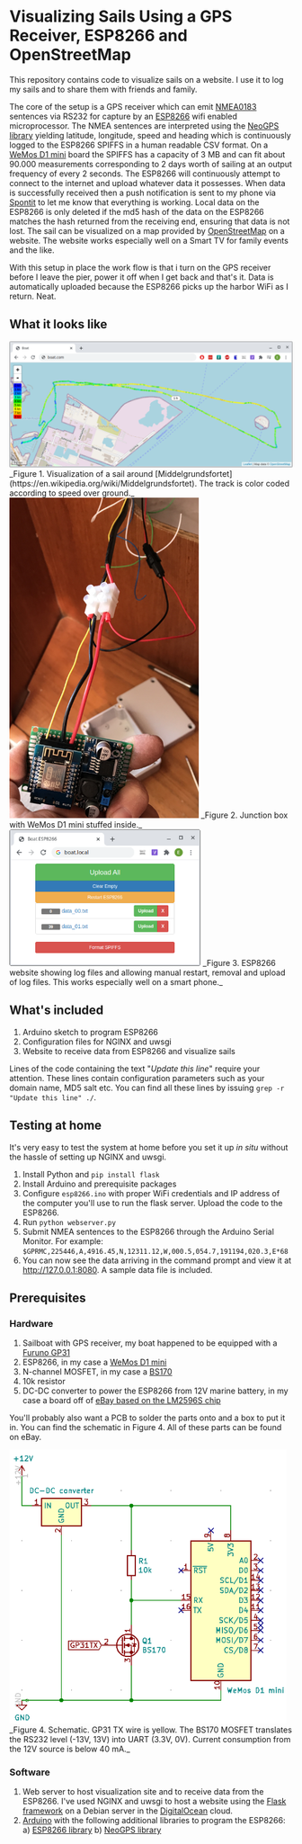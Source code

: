 # Visualizing Sails Using a GPS Receiver, ESP8266 and OpenStreetMap
This repository contains code to visualize sails on a website. I use it to log my sails and to share them with friends and family.

The core of the setup is a GPS receiver which can emit [NMEA0183](https://en.wikipedia.org/wiki/NMEA_0183) sentences via RS232 for capture by an [ESP8266](https://en.wikipedia.org/wiki/ESP8266) wifi enabled microprocessor. The NMEA sentences are interpreted using the [NeoGPS library](https://github.com/SlashDevin/NeoGPS) yielding latitude, longitude, speed and heading which is continuously logged to the ESP8266 SPIFFS in a human readable CSV format. On a [WeMos D1 mini](https://docs.wemos.cc/en/latest/d1/d1_mini.html) board the SPIFFS has a capacity of 3 MB and can fit about 90.000 measurements corresponding to 2 days worth of sailing at an output frequency of every 2 seconds. The ESP8266 will continuously attempt to connect to the internet and upload whatever data it possesses. When data is successfully received then a push notification is sent to my phone via [Spontit](https://spontit.com/) to let me know that everything is working. Local data on the ESP8266 is only deleted if the md5 hash of the data on the ESP8266 matches the hash returned from the receiving end, ensuring that data is not lost. The sail can be visualized on a map provided by [OpenStreetMap](openstreetmap.org/) on a website. The website works especially well on a Smart TV for family events and the like.

With this setup in place the work flow is that i turn on the GPS receiver before I leave the pier, power it off when I get back and that's it. Data is automatically uploaded because the ESP8266 picks up the harbor WiFi as I return. Neat.

## What it looks like
<img src="Resources/visualization-website.png" alt="Visualization website" title="Visualization website" style="zoom:67%;" />
_Figure 1. Visualization of a sail around [Middelgrundsfortet](https://en.wikipedia.org/wiki/Middelgrundsfortet). The track is color coded according to speed over ground._

<img src="Resources/hardware.png" alt="Hardware" title="Hardware onboard" style="zoom:67%;" />
_Figure 2. Junction box with WeMos D1 mini stuffed inside._

<img src="Resources/esp8266-website.png" alt="ESP8266 website" title="ESP8266 website" style="zoom:67%;" />
_Figure 3. ESP8266 website showing log files and allowing manual restart, removal and upload of log files. This works especially well on a smart phone._

## What's included
 1. Arduino sketch to program ESP8266
 2. Configuration files for NGINX and uwsgi
 3. Website to receive data from ESP8266 and visualize sails

Lines of the code containing the text "_Update this line_" require your attention. These lines contain configuration parameters such as your domain name, MD5 salt etc. You can find all these lines by issuing `grep -r "Update this line" ./`.

## Testing at home

It's very easy to test the system at home before you set it up _in situ_ without the hassle of setting up NGINX and uwsgi.

1. Install Python and `pip install flask`
2. Install Arduino and prerequisite packages
3. Configure `esp8266.ino` with proper WiFi credentials and IP address of the computer you'll use to run the flask server. Upload the code to the ESP8266.
4. Run `python webserver.py`
5. Submit NMEA sentences to the ESP8266 through the Arduino Serial Monitor.
   For example: `$GPRMC,225446,A,4916.45,N,12311.12,W,000.5,054.7,191194,020.3,E*68`
6. You can now see the data arriving in the command prompt and view it at http://127.0.0.1:8080. A sample data file is included.

## Prerequisites
### Hardware
 1. Sailboat with GPS receiver, my boat happened to be equipped with a [Furuno GP31](https://www.furunousa.com/en/support/gp31)
 2. ESP8266, in my case a [WeMos D1 mini](https://docs.wemos.cc/en/latest/d1/d1_mini.html)
 3. N-channel MOSFET, in my case a [BS170](https://www.onsemi.com/pub/Collateral/BS170-D.PDF)
 4. 10k resistor
 5. DC-DC converter to power the ESP8266 from 12V marine battery, in my case a board off of [eBay based on the LM2596S chip](https://www.ebay.com/sch/i.html?_nkw=LM2596S)

You'll probably also want a PCB to solder the parts onto and a box to put it in. You can find the schematic in Figure 4. All of these parts can be found on eBay.

<img src="Resources/schematic.png" alt="Schematic" title="Schematic" style="zoom: 67%;" />
_Figure 4. Schematic. GP31 TX wire is yellow. The BS170 MOSFET translates the RS232 level (-13V, 13V) into UART (3.3V, 0V). Current consumption from the 12V source is below 40 mA._

### Software
1. Web server to host visualization site and to receive data from the ESP8266.
    I've used NGINX and uwsgi to host a website using the [Flask framework](https://flask.palletsprojects.com/) on a Debian server in the [DigitalOcean](https://www.digitalocean.com/) cloud.
2. [Arduino](https://www.arduino.cc/en/Main/Software) with the following additional libraries to program the ESP8266:
    a) [ESP8266 library](https://github.com/esp8266/Arduino)
    b) [NeoGPS library](https://github.com/SlashDevin/NeoGPS)
